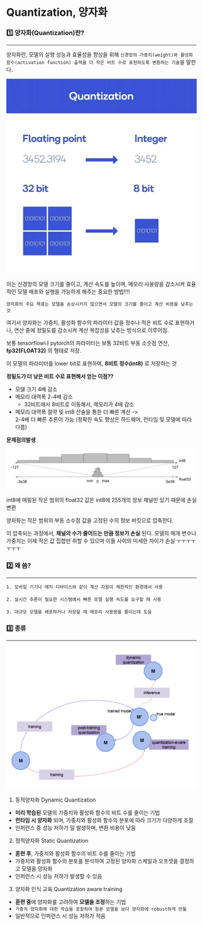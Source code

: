 # Quantization, 양자화

### 1️⃣ 양자화(Quantization)란?
<hr/>

양자화란, 모델의 실행 성능과 효율성을 향상을 위해 `신경망의 가중치(weight)와 활성화 함수(activation function) 출력을 더 작은 비트 수로 표현하도록 변환하는 기술`을 말한다. 

![alt text](img/quanimg.png)

이는 신경망의 모델 크기를 줄이고, 계산 속도를 높이며, 메모리 사용량을 감소시켜 효율적인 모델 배포와 실행을 가능하게 해주는 중요한 방법!!!!

`양자화의 주요 목표는 모델을 손상시키지 않으면서 모델의 크기를 줄이고 계산 비용을 낮추는 것`

여기서 양자화는 가중치, 활성화 함수의 파라미터 값을 정수나 적은 비트 수로 표현하거나, 연산 중에 정밀도를 감소시켜 계산 복잡성을 낮추는 방식으로 이루어짐.

 보통 tensorflow나 pytorch의 파라미터는 보통 32비트 부동 소숫점 연산, **fp32(FLOAT32)** 의 형태로 저장. 
 
 이 모델의 파라미터를 lower bit로 표현하여, **8비트 정수(int8)** 로 저장하는 것

**정밀도가 더 낮은 비트 수로 표현해서 얻는 이점??**
- 모델 크기 4배 감소
- 메모리 대역폭 2-4배 감소
  - 32비트에서 8비트로 이동해서, 메모리가 4배 감소
- 메모리 대역폭 절약 및 int8 산술을 통한 더 빠른 계산 -> <br/> 2-4배 더 빠른 추론이 가능 (정확한 속도 향상은 하드웨어, 런타임 및 모델에 따라 다름)

**문제점의발생**

![alt text](img/quanimg2.png)

int8에 매핑된 작은 범위의 float32 값은 int8에 255개의 정보 채널만 있기 때문에 손실 변환

 양자화는 작은 범위의 부동 소수점 값을 고정된 수의 정보 버킷으로 압축한다.

 이 압축되는 과정에서, **채널의 수가 줄어드는 만큼 정보가 손실** 된다. 모델의 매개 변수나 가중치는 이제 작은 값 집합만 취할 수 있으며 이들 사이의 미세한 차이가 손실 ㅜㅜㅜㅜㅜㅜㅜ

### 2️⃣ 왜 씀? 
<hr/>

```
1. 모바일 기기나 에지 디바이스와 같이 계산 자원이 제한적인 환경에서 사용

2. 실시간 추론이 필요한 시스템에서 빠른 모델 실행 속도를 요구할 때 사용

3. 대규모 모델을 배포하거나 저장할 때 메모리 사용량을 줄이는데 도움
```

### 3️⃣ 종류
<hr/>

![alt text](img/quanimg3.png)

1. 동적양자화 Dynamic Quantization 
- **미리 학습된** 모델의 가중치와 활성화 함수의 비트 수를 줄이는 기법
- **런타임 시 양자화** 되며, 가중치와 활성화 함수의 분포에 따라 크기가 다양하게 조절
- 인퍼런스 중 성능 저하가 덜 발생하며, 변환 비용이 낮음

2. 정적양자화 Static Quantization 
- **훈련 후**, 가중치와 활성화 함수의 비트 수를 줄이는 기법
- 가중치와 활성화 함수의 분포를 분석하여 고정된 양자화 스케일과 오프셋을 결정하고 모델을 양자화
- 인퍼런스 시 성능 저하가 발생할 수 있음

3. 양자화 인식 교육 Quantization aware training
- **훈련 중**에 양자화를 고려하여 **모델을 조정**하는 기법
- `가중치 양자화에 대한 학습을 포함하여 원본 모델을 보다 양자화에 robust하게 만듦`
- 일반적으로 인퍼런스 시 성능 저하가 적음
